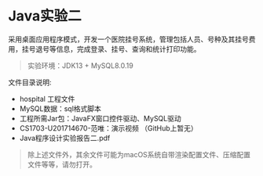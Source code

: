 # Java实验二
采用桌面应用程序模式，开发一个医院挂号系统，管理包括人员、号种及其挂号费用，挂号退号等信息，完成登录、挂号、查询和统计打印功能。

>  实验环境：JDK13 + MySQL8.0.19

文件目录说明:

- hospital 工程文件
- MySQL数据：sql格式脚本
- 工程所需Jar包：JavaFX窗口控件驱动、MySQL驱动
- CS1703-U201714670-范唯：演示视频 （GitHub上暂无）
- Java程序设计实验报告二.pdf



> 除上述文件外，其余文件可能为macOS系统自带渲染配置文件、压缩配置文件等等，请勿打开。